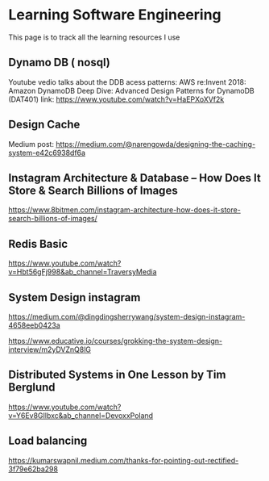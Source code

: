 # Learning Software Engineering
This page is to track all the learning resources I use

## Dynamo DB ( nosql)
Youtube vedio talks about the DDB acess patterns: AWS re:Invent 2018: Amazon DynamoDB Deep Dive: Advanced Design Patterns for DynamoDB (DAT401) link:
  https://www.youtube.com/watch?v=HaEPXoXVf2k 
## Design Cache 
Medium post: https://medium.com/@narengowda/designing-the-caching-system-e42c6938df6a
## Instagram Architecture & Database – How Does It Store & Search Billions of Images
https://www.8bitmen.com/instagram-architecture-how-does-it-store-search-billions-of-images/
## Redis Basic
https://www.youtube.com/watch?v=Hbt56gFj998&ab_channel=TraversyMedia
## System Design instagram
https://medium.com/@dingdingsherrywang/system-design-instagram-4658eeb0423a

https://www.educative.io/courses/grokking-the-system-design-interview/m2yDVZnQ8lG
## Distributed Systems in One Lesson by Tim Berglund
https://www.youtube.com/watch?v=Y6Ev8GIlbxc&ab_channel=DevoxxPoland
## Load balancing 
https://kumarswapnil.medium.com/thanks-for-pointing-out-rectified-3f79e62ba298 
